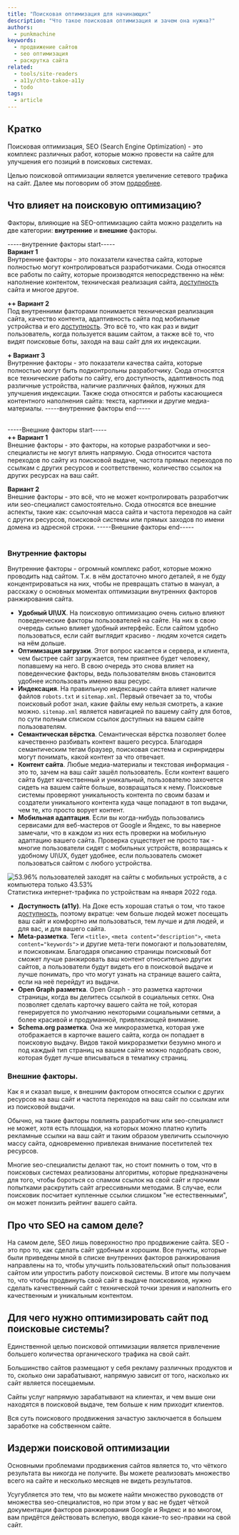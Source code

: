 ```yaml
---
title: "Поисковая оптимизация для начинающих"
description: "Что такое поисковая оптимизация и зачем она нужна?"
authors:
  - punkmachine
keywords:
  - продвижение сайтов
  - seo оптимизация
  - раскрутка сайта
related:
  - tools/site-readers
  - a11y/chto-takoe-a11y
  - todo
tags:
  - article
---
```


<!--
todo:
1. Алгоритмы поисковых систем, которые борются с накруткой поведенческих факторов и ссылочной массы.
4. Картинки в Open Graph и Schema.org.
-->

## Кратко
Поисковая оптимизация, SEO (Search Engine Optimization) - это комплекс различных работ, которые можно провести на сайте для улучшения его позиций в поисковых системах.

Целью поисковой оптимизации является увеличение сетевого трафика на сайт. Далее мы поговорим об этом [подробнее](html/seo-from-beginners/#dlya-chego-nuzhno-optimizirovat-sayt-pod-poiskovye-sistemy).

## Что влияет на поисковую оптимизацию?
Факторы, влияющие на SEO-оптимизацию сайта можно разделить на две категории: **внутренние** и **внешние** факторы.

-----внутренние факторы start----- <br>
**Вариант 1**<br>
Внутренние факторы - это показатели качества сайта, которые полностью могут контролироваться разработчиками. Сюда относятся все работы по сайту, которые производятся непосредственно на нём: наполнение контентом, техническая реализация сайта, [доступность](a11y/chto-takoe-a11y) сайта и многое другое.

**++ Вариант 2**<br>
Под внутренними факторами понимается техническая реализация сайта, качество контента, адаптивность сайта под мобильные устройства и его [доступность](a11y/chto-takoe-a11y). Это всё то, что как раз и видит пользователь, когда пользуется вашим сайтом, а также всё то, что видят поисковые боты, заходя на ваш сайт для их индексации.

**+ Вариант 3**<br>
Внутренние факторы - это показатели качества сайта, которые полностью могут быть подконтрольны разработчику. Сюда относятся все технические работы по сайту, его доступность, адаптивность под различные устройства, наличие различных файлов, нужных для улучшения индексации. Также сюда относятся и работы касающиеся контентного наполнения сайта: текста, картинки и другие медиа-материалы.
-----внутренние факторы end-----<br><br>

-----Внешние факторы start----- <br>
**++ Вариант 1**<br>
Внешние факторы - это факторы, на которые разработчики и seo-специалисты не могут влиять напрямую. Сюда относится частота переходов по сайту из поисковой выдаче, частота прямых переходов по ссылкам с других ресурсов и соответственно, количество ссылок на других ресурсах на ваш сайт.

**Вариант 2**<br>
Внешние факторы - это всё, что не может контролировать разработчик или seo-специалист самостоятельно. Сюда относятся все внешние аспекты, такие как: ссылочная масса сайта и частота переходов на сайт с других ресурсов, поисковой системы или прямых заходов по имени домена из адресной строки.
-----Внешние факторы end-----<br><br>

### Внутренние факторы
Внутренние факторы - огромный комплекс работ, которые можно проводить над сайтом. Т.к. в нём достаточно много деталей, я не буду концентрироваться на них, чтобы не превращать статью в мануал, а расскажу о основных моментах оптимизации внутренних факторов ранжирования сайта.

- **Удобный UI\UX**. На поисковую оптимизацию очень сильно влияют поведенческие факторы пользователей на сайте. На них в свою очередь сильно влияет удобный интерфейс. Если сайтом удобно пользоваться, если сайт выглядит красиво - людям хочется сидеть на нём дольше.
- **Оптимизация загрузки**. Этот вопрос касается и сервера, и клиента, чем быстрее сайт загружается, тем приятнее будет человеку, попавшему на него. В свою очередь это снова влияет на поведенческие факторы, ведь пользователям вновь становится удобнее использовать именно ваш ресурс.
- **Индексация**. На правильную индексацию сайта влияет наличие файлов `robots.txt` и `sitemap.xml`. Первый отвечает за то, чтобы поисковый робот знал, какие файлы ему нельзя смотреть, а какие можно. `sitemap.xml` является навигацией по вашему сайту для ботов, по сути полным списком ссылок доступных на вашем сайте пользователям.
- **Семантическая вёрстка**. Семантическая вёрстка позволяет более качественно разбивать контент вашего ресурса. Благодаря семантическим тегам браузер, поисковая система и скринридеры могут понимать, какой контент за что отвечает.
- **Контент сайта**. Любые медиа-материалы и текстовая информация - это то, зачем на ваш сайт зашёл пользователь. Если контент вашего сайта будет качественный и уникальный, пользователю захочется сидеть на вашем сайте больше, возвращаться к нему. Поисковые системы проверяют уникальность контента по своим базам и создатели уникального контента куда чаще попадают в топ выдачи, чем те, кто просто ворует контент.
- **Мобильная адаптация**. Если вы когда-нибудь пользовались сервисами для веб-мастеров от Google и Яндекс, то вы наверное замечали, что в каждом из них есть проверки на мобильную адаптацию вашего сайта. Проверка существует не просто так - многие пользователи сидят с мобильных устройств, возвращаясь к удобному UI\UX, будет удобнее, если пользователь сможет пользоваться сайтом с любого устройства.

![53.96% пользователей заходят на сайты с мобильных устройств, а с компьютера только 43.53%](images/1.png)
Статистика интернет-трафика по устройствам на января 2022 года.

- **Доступность (a11y)**. На Доке есть хорошая статья о том, что такое [доступность](a11y/chto-takoe-a11y), поэтому вкратце: чем больше людей может посещать ваш сайт и комфортно им пользоваться, тем лучше и для людей, и для вас, и для вашего сайта.
- **Meta-разметка**. Теги `<title>`, `<meta content="description">`, `<meta content="keywords">` и другие мета-теги помогают и пользователям, и поисковикам. Благодаря описанию страницы поисковый бот сможет лучше ранжировать ваш контент относительно других сайтов, а пользователи будут видеть его в поисковой выдаче и лучше понимать, про что могут узнать на странице вашего сайта, если на неё перейдут из выдачи.
- **Open Graph разметка**. Open Graph - это разметка карточки страницы, когда вы делитесь ссылкой в социальных сетях. Она позволяет сделать карточку вашего сайта не той, которая генерируется по умолчанию некоторыми социальными сетями, а более красивой и продуманной, привлекающей внимание.
- **Schema.org разметка**. Она же микроразметка, которая уже отображается в карточке вашего сайта, когда он попадает в поисковую выдачу. Видов такой микроразметки безумно много и под каждый тип страниц на вашем сайте можно подобрать свою, которая будет лучше вписываться в тематику страниц.

### Внешние факторы.
Как я и сказал выше, к внешним фактором относятся ссылки с других ресурсов на ваш сайт и частота переходов на ваш сайт по ссылкам или из поисковой выдачи.

Обычно, на такие факторы повлиять разработчик или seo-специалист не может, хотя есть площадки, на которых можно платно купить рекламные ссылки на ваш сайт и таким образом увеличить ссылочную массу сайта, одновременно привлекая внимание посетителей тех ресурсов.

Многие seo-специалисты делают так, но стоит помнить о том, что в поисковых системах реализованы алгоритмы, которые предназначены для того, чтобы бороться со спамом ссылок на свой сайт и прочими попытками раскрутить сайт агрессивными методами. В случае, если поисковик посчитает купленные ссылки слишком "не естественными", он может понизить рейтинг вашего сайта.

## Про что SEO на самом деле?
На самом деле, SEO лишь поверхностно про продвижение сайта. SEO - это про то, как сделать сайт удобным и хорошим. Все пункты, которые были приведены мной в списке внутренних факторов ранжирования направлены на то, чтобы улучшить пользовательский опыт пользования сайтом или упростить работу поисковой системы. В итоге мы получаем то, что чтобы продвинуть свой сайт в выдаче поисковиков, нужно сделать качественный сайт с технической точки зрения и наполнить его качественным и уникальным контентом.

## Для чего нужно оптимизировать сайт под поисковые системы?
Единственной целью поисковой оптимизации является привлечение большего количества органического трафика на свой сайт.

Большинство сайтов размещают у себя рекламу различных продуктов и то, сколько они зарабатывают, напрямую зависит от того, насколько их сайт является посещаемым.

Сайты услуг напрямую зарабатывают на клиентах, и чем выше они находятся в поисковой выдаче, тем больше к ним приходит клиентов.

Вся суть поискового продвижения зачастую заключается в большем заработке на собственном сайте.

## Издержи поисковой оптимизации
Основными проблемами продвижения сайтов является то, что чёткого результата вы никогда не получите. Вы можете реализовать множество всего на сайте и несколько месяцев не видеть результатов.

Усугубляется это тем, что вы можете найти множество руководств от множества seo-специалистов, но при этом у вас не будет чёткой документации факторов ранжирования Google и Яндекс и во многом, вам придётся действовать вслепую, вводя какие-то seo-правки на свой сайт.